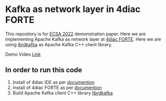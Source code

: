# Kafka as network layer in 4diac FORTE
This repository is for [ECSA 2022](https://conf.researchr.org/track/ecsa-2022/ecsa-2022-tools---demos) demonstration paper. Here we are implementing Apache Kafka as network layer at [4diac FORTE](https://www.eclipse.org/4diac/en_rte.php). Here we are using [lbrdkafka](https://github.com/edenhill/librdkafka) as Apache Kafka C++ client library. 

Demo Video [Link](https://www.youtube.com/watch?v=j3Gbk1BhMzE)

## In order to run this code
1. Install of 4diac IDE as per [documention](https://www.eclipse.org/4diac/en_help.php?helppage=html/installation/install.html#4DIAC-IDE)
2. Install of 4diac FORTE as per [documention](https://www.eclipse.org/4diac/en_help.php?helppage=html/installation/install.html#4DIAC-FORTE) 
3. Build Apache Kafka client C++ library [librdkafka](https://github.com/edenhill/librdkafka)
